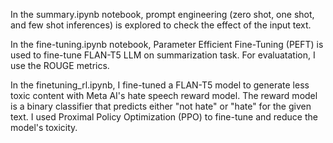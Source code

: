 In the summary.ipynb notebook, prompt engineering (zero shot, one shot, and few shot inferences) is explored to check the effect of the input text. 

In the fine-tuning.ipynb notebook, Parameter Efficient Fine-Tuning (PEFT) is used to fine-tune FLAN-T5 LLM on summarization task. 
For evaluatation, I use the ROUGE metrics. 

In the finetuning_rl.ipynb, I fine-tuned a FLAN-T5 model to generate less toxic content with Meta AI's hate speech reward model. The reward model is a binary classifier that predicts either "not hate" or "hate" for the given text. I used Proximal Policy Optimization (PPO) to fine-tune and reduce the model's toxicity.
